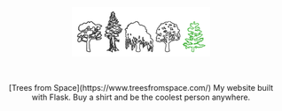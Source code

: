 <p align="center">
  <img src="https://github.com/maxmarzolf/trees-from-space/blob/main/logo.png" alt="Trees from Space logo" title="Trees from Space"/>
</p>
<br>
<p align="center">
[Trees from Space](https://www.treesfromspace.com/)
My website built with Flask. Buy a shirt and be the coolest person anywhere. 
</p>
